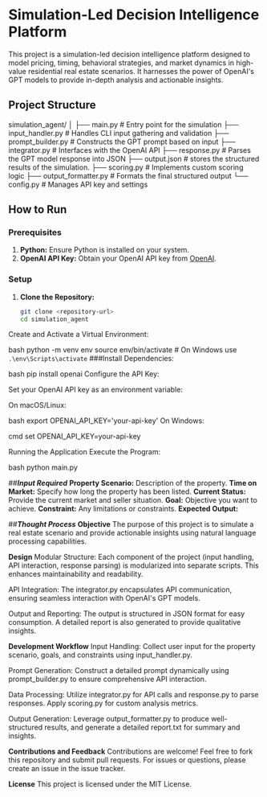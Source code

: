 # Simulation-Led Decision Intelligence Platform

This project is a simulation-led decision intelligence platform designed to model pricing, timing, behavioral strategies, and market dynamics in high-value residential real estate scenarios. It harnesses the power of OpenAI's GPT models to provide in-depth analysis and actionable insights.

## Project Structure

simulation_agent/
│
├── main.py # Entry point for the simulation
├── input_handler.py # Handles CLI input gathering and validation
├── prompt_builder.py # Constructs the GPT prompt based on input
├── integrator.py # Interfaces with the OpenAI API
├── response.py # Parses the GPT model response into JSON
├── output.json # stores the structured results of the simulation. 
├── scoring.py # Implements custom scoring logic
├── output_formatter.py # Formats the final structured output
└── config.py # Manages API key and settings


## How to Run

### Prerequisites

1. **Python:** Ensure Python is installed on your system.
2. **OpenAI API Key:** Obtain your OpenAI API key from [OpenAI](https://platform.openai.com/).

### Setup

1. **Clone the Repository:**

   ```bash
   git clone <repository-url>
   cd simulation_agent
Create and Activate a Virtual Environment:

bash
python -m venv env
source env/bin/activate     # On Windows use `.\env\Scripts\activate`
###Install Dependencies:

bash
pip install openai
Configure the API Key:

Set your OpenAI API key as an environment variable:

On macOS/Linux:

bash
export OPENAI_API_KEY='your-api-key'
On Windows:

cmd
set OPENAI_API_KEY=your-api-key

Running the Application
Execute the Program:

bash
python main.py

##***Input Required***
**Property Scenario:** Description of the property.
**Time on Market:** Specify how long the property has been listed. 
**Current Status:** Provide the current market and seller situation.
**Goal:** Objective you want to achieve.
**Constraint:** Any limitations or constraints.
**Expected Output:**


##***Thought Process***
**Objective**
The purpose of this project is to simulate a real estate scenario and provide actionable insights using natural language processing capabilities.

**Design**
Modular Structure:
Each component of the project (input handling, API interaction, response parsing) is modularized into separate scripts. This enhances maintainability and readability.

API Integration:
The integrator.py encapsulates API communication, ensuring seamless interaction with OpenAI's GPT models.

Output and Reporting:
The output is structured in JSON format for easy consumption. A detailed report is also generated to provide qualitative insights.

**Development Workflow**
Input Handling:
Collect user input for the property scenario, goals, and constraints using input_handler.py.

Prompt Generation:
Construct a detailed prompt dynamically using prompt_builder.py to ensure comprehensive API interaction.

Data Processing:
Utilize integrator.py for API calls and response.py to parse responses. Apply scoring.py for custom analysis metrics.

Output Generation:
Leverage output_formatter.py to produce well-structured results, and generate a detailed report.txt for summary and insights.

**Contributions and Feedback**
Contributions are welcome! Feel free to fork this repository and submit pull requests. For issues or questions, please create an issue in the issue tracker.

**License**
This project is licensed under the MIT License.

